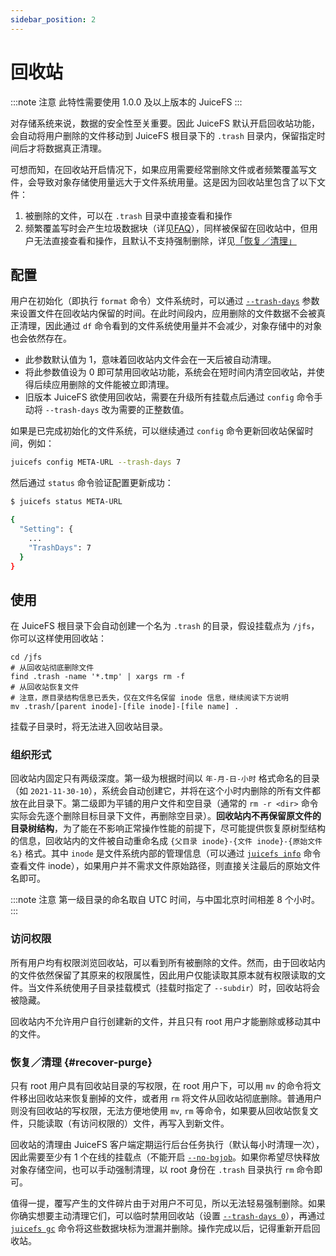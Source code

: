 ```yaml
---
sidebar_position: 2
---
```

# 回收站

:::note 注意
此特性需要使用 1.0.0 及以上版本的 JuiceFS
:::

对存储系统来说，数据的安全性至关重要。因此 JuiceFS 默认开启回收站功能，会自动将用户删除的文件移动到 JuiceFS 根目录下的 `.trash` 目录内，保留指定时间后才将数据真正清理。

可想而知，在回收站开启情况下，如果应用需要经常删除文件或者频繁覆盖写文件，会导致对象存储使用量远大于文件系统用量。这是因为回收站里包含了以下文件：

1. 被删除的文件，可以在 `.trash` 目录中直接查看和操作
2. 频繁覆盖写时会产生垃圾数据块（详见[FAQ](../faq.md#juicefs-支持随机写的实现原理是什么)），同样被保留在回收站中，但用户无法直接查看和操作，且默认不支持强制删除，详见[「恢复／清理」](#recover-purge)

## 配置

用户在初始化（即执行 `format` 命令）文件系统时，可以通过 [`--trash-days`](../reference/command_reference.md#format) 参数来设置文件在回收站内保留的时间。在此时间段内，应用删除的文件数据不会被真正清理，因此通过 `df` 命令看到的文件系统使用量并不会减少，对象存储中的对象也会依然存在。

- 此参数默认值为 1，意味着回收站内文件会在一天后被自动清理。
- 将此参数值设为 0 即可禁用回收站功能，系统会在短时间内清空回收站，并使得后续应用删除的文件能被立即清理。
- 旧版本 JuiceFS 欲使用回收站，需要在升级所有挂载点后通过 `config` 命令手动将 `--trash-days` 改为需要的正整数值。

如果是已完成初始化的文件系统，可以继续通过 `config` 命令更新回收站保留时间，例如：

```bash
juicefs config META-URL --trash-days 7
```

然后通过 `status` 命令验证配置更新成功：

```bash
$ juicefs status META-URL

{
  "Setting": {
    ...
    "TrashDays": 7
  }
}
```

## 使用

在 JuiceFS 根目录下会自动创建一个名为 `.trash` 的目录，假设挂载点为 `/jfs`，你可以这样使用回收站：

```
cd /jfs
# 从回收站彻底删除文件
find .trash -name '*.tmp' | xargs rm -f
# 从回收站恢复文件
# 注意，原目录结构信息已丢失，仅在文件名保留 inode 信息，继续阅读下方说明
mv .trash/[parent inode]-[file inode]-[file name] .
```

挂载子目录时，将无法进入回收站目录。

### 组织形式

回收站内固定只有两级深度。第一级为根据时间以 `年-月-日-小时` 格式命名的目录（如 `2021-11-30-10`），系统会自动创建它，并将在这个小时内删除的所有文件都放在此目录下。第二级即为平铺的用户文件和空目录（通常的 `rm -r <dir>` 命令实际会先逐个删除目标目录下文件，再删除空目录）。**回收站内不再保留原文件的目录树结构**，为了能在不影响正常操作性能的前提下，尽可能提供恢复原树型结构的信息，回收站内的文件被自动重命名成 `{父目录 inode}-{文件 inode}-{原始文件名}` 格式。其中 `inode` 是文件系统内部的管理信息（可以通过 [`juicefs info`](../reference/command_reference.md#info) 命令查看文件 inode），如果用户并不需求文件原始路径，则直接关注最后的原始文件名即可。

:::note 注意
第一级目录的命名取自 UTC 时间，与中国北京时间相差 8 个小时。
:::

### 访问权限

所有用户均有权限浏览回收站，可以看到所有被删除的文件。然而，由于回收站内的文件依然保留了其原来的权限属性，因此用户仅能读取其原本就有权限读取的文件。当文件系统使用子目录挂载模式（挂载时指定了 `--subdir`）时，回收站将会被隐藏。

回收站内不允许用户自行创建新的文件，并且只有 root 用户才能删除或移动其中的文件。

### 恢复／清理 {#recover-purge}

只有 root 用户具有回收站目录的写权限，在 root 用户下，可以用 `mv` 的命令将文件移出回收站来恢复删掉的文件，或者用 `rm` 将文件从回收站彻底删除。普通用户则没有回收站的写权限，无法方便地使用 `mv`, `rm` 等命令，如果要从回收站恢复文件，只能读取（有访问权限的）文件，再写入到新文件。

回收站的清理由 JuiceFS 客户端定期运行后台任务执行（默认每小时清理一次），因此需要至少有 1 个在线的挂载点（不能开启 [`--no-bgjob`](../reference/command_reference.md#mount)。如果你希望尽快释放对象存储空间，也可以手动强制清理，以 root 身份在 `.trash` 目录执行 `rm` 命令即可。

值得一提，覆写产生的文件碎片由于对用户不可见，所以无法轻易强制删除。如果你确实想要主动清理它们，可以临时禁用回收站（设置 [`--trash-days 0`](../reference/command_reference.md#format)），再通过 [`juicefs gc`](../reference/command_reference.md#gc) 命令将这些数据块标为泄漏并删除。操作完成以后，记得重新开启回收站。
